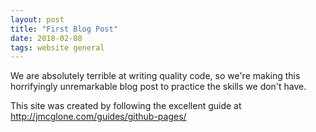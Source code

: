 ```yaml
---
layout: post
title: "First Blog Post"
date: 2018-02-08
tags: website general
---
```


We are absolutely terrible at writing quality code, so we're making this horrifyingly unremarkable blog post to practice the skills we don't have.

This site was created by following the excellent guide at http://jmcglone.com/guides/github-pages/
